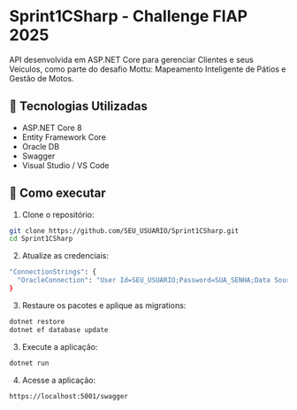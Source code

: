 # Sprint1CSharp - Challenge FIAP 2025

API desenvolvida em ASP.NET Core para gerenciar Clientes e seus Veículos, como parte do desafio Mottu: Mapeamento Inteligente de Pátios e Gestão de Motos.

## 📌 Tecnologias Utilizadas

- ASP.NET Core 8
- Entity Framework Core
- Oracle DB
- Swagger 
- Visual Studio / VS Code

## 🚀 Como executar

1. Clone o repositório:
```bash
git clone https://github.com/SEU_USUARIO/Sprint1CSharp.git
cd Sprint1CSharp
```

2. Atualize as credenciais:
```bash
"ConnectionStrings": {
  "OracleConnection": "User Id=SEU_USUARIO;Password=SUA_SENHA;Data Source=oracle.fiap.com.br:1521/ORCL"
}
```

3. Restaure os pacotes e aplique as migrations:
```bash
dotnet restore
dotnet ef database update
```

3. Execute a aplicação:
```bash
dotnet run
```

4. Acesse a aplicação:
```bash
https://localhost:5001/swagger
```








